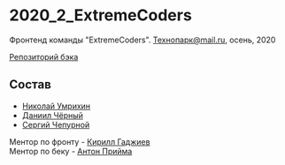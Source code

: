 # 2020_2_ExtremeCoders
Фронтенд команды "ExtremeCoders". Технопарк@mail.ru, осень, 2020

[Репозиторий бэка](https://github.com/go-park-mail-ru/2020_2_ExtremeCoders/)

## Состав

- [Николай Умрихин](https://github.com/lowsukuku)
- [Даниил Чёрный](https://github.com/Dellvin)
- [Сергий Чепурной](https://github.com/sergii1)

Ментор по фронту - [Кирилл Гаджиев](https://github.com/kirBMSTU) \
Ментор по беку - [Антон Прийма](https://github.com/antonpriyma)
